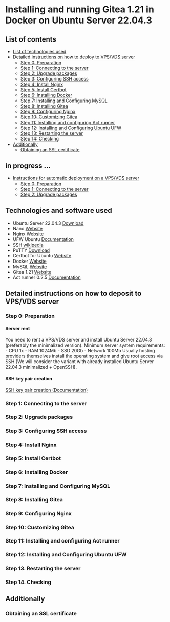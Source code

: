 # Installing and running Gitea 1.21 in Docker on Ubuntu Server 22.04.3

## List of contents
- [List of technologies used](#list-of-technologies-used)
- [Detailed instructions on how to deploy to VPS/VDS server](#detailed-instructions-on-how-to-deploy-to-vps-vds-server)
  - [Step 0: Preparation](#step-0-preparation)
  - [Step 1: Connecting to the server](#step-1-connecting-to-the-server)
  - [Step 2: Upgrade packages](#step-2-upgrade-packages)
  - [Step 3: Configuring SSH access](#step-3-configuring-ssh-access)
  - [Step 4: Install Nginx](#step-4-install-nginx)
  - [Step 5: Install Certbot](#step-5-install-certbot)
  - [Step 6: Installing Docker](#step-6-installing-docker)
  - [Step 7: Installing and Configuring MySQL](#step-7-installing-and-configuring-mysql)
  - [Step 8: Installing Gitea](#step-8-installing-gitea)
  - [Step 9: Configuring Nginx](#step-9-configuring-nginx)
  - [Step 10: Customizing Gitea](#step-10-customizing-gitea)
  - [Step 11: Installing and configuring Act runner](#step-11-installing-and-configuring-act-runner)
  - [Step 12: Installing and Configuring Ubuntu UFW](#step-12-installing-and-configuring-ubuntu-ufw)
  - [Step 13: Restarting the server](#step-13-restarting-the-server)
  - [Step 14: Checking](#step-14-checking)
- [Additionally](#additionally)
  - [Obtaining an SSL certificate](#obtaining-an-sll-certificate)
## in progress ...
- [Instructions for automatic deployment on a VPS/VDS server](#instructions-for-automatic-deployment-on-a-vps-vds-server)
  - [Step 0: Preparation](#step-0-preparation)
  - [Step 1: Connecting to the server](#step-1-connecting-to-the-server)
  - [Step 2: Upgrade packages](#step-2-upgrade-packages)


## Technologies and software used
- Ubuntu Server 22.04.3 [Download](https://releases.ubuntu.com/22.04/)
- Nano [Website](https://www.nano-editor.org/)
- Nginx [Website](https://nginx.org/)
- UFW Ubuntu [Documentation](https://help.ubuntu.com/community/UFW)
- SSH [wikipedia](https://en.wikipedia.org/wiki/Secure_Shell)
- PuTTY [Download](https://www.putty.org/)
- Certbot for Ubuntu [Website](https://certbot.eff.org/)
- Docker [Website](https://www.docker.com/)
- MySQL [Website](https://www.mysql.com/)
- Gitea 1.21 [Website](https://gitea.com/)
- Act runner 0.2.5 [Documentation](https://docs.gitea.com/usage/actions/act-runner)

## Detailed instructions on how to deposit to VPS/VDS server

### Step 0: Preparation
#### Server rent
  You need to rent a VPS/VDS server and install Ubuntu Server 22.04.3 (preferably the minimalized version).
  Minimum server system requirements:
    - CPU 1x
    - RAM 1024Mb
    - SSD 20Gb
    - Network 100Mb
  Usually hosting providers themselves install the operating system and give root access via SSH (We will consider the variant with already installed Ubuntu Server 22.04.3 minimalized + OpenSSH).
#### SSH key pair creation 
  [SSH key pair creation (Documentation)](https://www.chiark.greenend.org.uk/~sgtatham/putty/docs.html)

### Step 1: Connecting to the server

### Step 2: Upgrade packages

### Step 3: Configuring SSH access

### Step 4: Install Nginx

### Step 5: Install Certbot

### Step 6: Installing Docker

### Step 7: Installing and Configuring MySQL

### Step 8: Installing Gitea

### Step 9: Configuring Nginx

### Step 10: Customizing Gitea

### Step 11: Installing and configuring Act runner

### Step 12: Installing and Configuring Ubuntu UFW

### Step 13. Restarting the server

### Step 14. Checking

## Additionally

### Obtaining an SSL certificate
